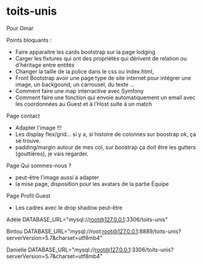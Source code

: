 # toits-unis

Pour Omar 

Points bloquants : 
- Faire apparaitre les cards bootstrap sur la page lodging
- Carger les fixtures qui ont des propriétés qui dérivent de relation ou d'héritage entre entités
- Changer la taille de la police dans le css ou index.html, 
- Front Bootstrap avoir une page type de site internet pour intégrer une image, un backgound, un carrousel, du texte ...
- Comment faire une map interractive avec Symfony 
- Comment faire une fonction qui envoie automatiquement un email avec les coordonnées au Guest et à l'Host suite à un match

Page contact
- Adapter l'image !!!
- Les display flex/grid... si y a, si histoire de colonnes sur boostrap ok, ça se trouve.
- padding/margin autour de mes col, sur boostrap ça doit être les gutters (gouttières), je vais regarder.

Page Qui sommes-nous ?
- peut-être l'image aussi à adapter
- la mise page, disposition pour les avatars de la partie Équipe

Page Profil Guest
- Les cadres avec le drop shadow peut-être


Adèle 
DATABASE_URL="mysql://root@127.0.0.1:3306/toits-unis"


Bintou 
 DATABASE_URL="mysql://root:root@127.0.0.1:8889/toits-unis?serverVersion=5.7&charset=utf8mb4"


 Danielle
 DATABASE_URL="mysql://root@127.0.0.1:3306/toits-unis?serverVersion=5.7&charset=utf8mb4"

